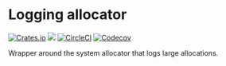 # Logging allocator

[![Crates.io](https://img.shields.io/crates/l/zkp-logging-allocator)](/License.md)
[![](https://docs.rs/zkp-logging-allocator/badge.svg)](https://docs.rs/zkp-logging-allocator)
[![CircleCI](https://img.shields.io/circleci/build/github/0xProject/OpenZKP)](https://circleci.com/gh/0xProject/OpenZKP)
[![Codecov](https://img.shields.io/codecov/c/gh/0xproject/OpenZKP)](https://codecov.io/gh/0xProject/OpenZKP)

Wrapper around the system allocator that logs large allocations.
